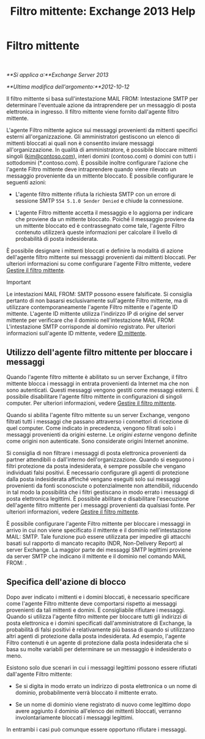 ﻿---
title: 'Filtro mittente: Exchange 2013 Help'
TOCTitle: Filtro mittente
ms:assetid: b833f864-ff10-46a0-a653-28fb9ba30896
ms:mtpsurl: https://technet.microsoft.com/it-it/library/Bb124354(v=EXCHG.150)
ms:contentKeyID: 50481528
ms.date: 01/08/2018
mtps_version: v=EXCHG.150
ms.translationtype: HT
---

# Filtro mittente

 

_**Si applica a:**Exchange Server 2013_

_**Ultima modifica dell'argomento:**2012-10-12_

Il filtro mittente si basa sull'intestazione MAIL FROM: Intestazione SMTP per determinare l'eventuale azione da intraprendere per un messaggio di posta elettronica in ingresso. Il filtro mittente viene fornito dall'agente filtro mittente.

L'agente Filtro mittente agisce sui messaggi provenienti da mittenti specifici esterni all'organizzazione. Gli amministratori gestiscono un elenco di mittenti bloccati ai quali non è consentito inviare messaggi all'organizzazione. In qualità di amministratore, è possibile bloccare mittenti singoli (kim@contoso.com), interi domini (contoso.com) o domini con tutti i sottodomini (\*.contoso.com). È possibile inoltre configurare l'azione che l'agente Filtro mittente deve intraprendere quando viene rilevato un messaggio proveniente da un mittente bloccato. È possibile configurare le seguenti azioni:

  - L'agente filtro mittente rifiuta la richiesta SMTP con un errore di sessione SMTP `554 5.1.0 Sender Denied` e chiude la connessione.

  - L'agente Filtro mittente accetta il messaggio e lo aggiorna per indicare che proviene da un mittente bloccato. Poiché il messaggio proviene da un mittente bloccato ed è contrassegnato come tale, l'agente Filtro contenuto utilizzerà queste informazioni per calcolare il livello di probabilità di posta indesiderata.

È possibile designare i mittenti bloccati e definire la modalità di azione dell'agente filtro mittente sui messaggi provenienti dai mittenti bloccati. Per ulteriori informazioni su come configurare l'agente Filtro mittente, vedere [Gestire il filtro mittente](manage-sender-filtering-exchange-2013-help.md).


> [!IMPORTANT]
> Le intestazioni MAIL FROM: SMTP possono essere falsificate. Si consiglia pertanto di non basarsi esclusivamente sull'agente Filtro mittente, ma di utilizzare contemporaneamente l'agente Filtro mittente e l'agente ID mittente. L'agente ID mittente utilizza l'indirizzo IP di origine del server mittente per verificare che il dominio nell'intestazione MAIL FROM: L'intestazione SMTP corrisponde al dominio registrato. Per ulteriori informazioni sull'agente ID mittente, vedere <A href="sender-id-exchange-2013-help.md">ID mittente</A>.



## Utilizzo dell'agente filtro mittente per bloccare i messaggi

Quando l'agente filtro mittente è abilitato su un server Exchange, il filtro mittente blocca i messaggi in entrata provenienti da Internet ma che non sono autenticati. Questi messaggi vengono gestiti come messaggi esterni. È possibile disabilitare l'agente filtro mittente in configurazioni di singoli computer. Per ulteriori informazioni, vedere [Gestire il filtro mittente](manage-sender-filtering-exchange-2013-help.md).

Quando si abilita l'agente filtro mittente su un server Exchange, vengono filtrati tutti i messaggi che passano attraverso i connettori di ricezione di quel computer. Come indicato in precedenza, vengono filtrati solo i messaggi provenienti da origini esterne. Le *origini esterne* vengono definite come origini non autenticate. Sono considerate origini Internet anonime.

Si consiglia di non filtrare i messaggi di posta elettronica provenienti da partner attendibili o dall'interno dell'organizzazione. Quando si eseguono i filtri protezione da posta indesiderata, è sempre possibile che vengano individuati falsi positivi. È necessario configurare gli agenti di protezione dalla posta indesiderata affinché vengano eseguiti solo sui messaggi provenienti da fonti sconosciute o potenzialmente non attendibili, riducendo in tal modo la possibilità che i filtri gestiscano in modo errato i messaggi di posta elettronica legittimi. È possibile abilitare e disabilitare l'esecuzione dell'agente filtro mittente per i messaggi provenienti da qualsiasi fonte. Per ulteriori informazioni, vedere [Gestire il filtro mittente](manage-sender-filtering-exchange-2013-help.md).

È possibile configurare l'agente Filtro mittente per bloccare i messaggi in arrivo in cui non viene specificato il mittente e il dominio nell'intestazione MAIL: SMTP. Tale funzione può essere utilizzata per impedire gli attacchi basati sul rapporto di mancato recapito (NDR, Non-Delivery Report) al server Exchange. La maggior parte dei messaggi SMTP legittimi proviene da server SMTP che indicano il mittente e il dominio nel comando MAIL FROM: .

## Specifica dell'azione di blocco

Dopo aver indicato i mittenti e i domini bloccati, è necessario specificare come l'agente Filtro mittente deve comportarsi rispetto ai messaggi provenienti da tali mittenti e domini. È consigliabile rifiutare i messaggi. Quando si utilizza l'agente filtro mittente per bloccare tutti gli indirizzi di posta elettronica e i domini specificati dall'amministratore di Exchange, la probabilità di falsi positivi è relativamente più bassa di quando si utilizzano altri agenti di protezione dalla posta indesiderata. Ad esempio, l'agente Filtro contenuti è un agente di protezione dalla posta indesiderata che si basa su molte variabili per determinare se un messaggio è indesiderato o meno.

Esistono solo due scenari in cui i messaggi legittimi possono essere rifiutati dall'agente Filtro mittente:

  - Se si digita in modo errato un indirizzo di posta elettronica o un nome di dominio, probabilmente verrà bloccato il mittente errato.

  - Se un nome di dominio viene registrato di nuovo come legittimo dopo avere aggiunto il dominio all'elenco dei mittenti bloccati, verranno involontariamente bloccati i messaggi legittimi.

In entrambi i casi può comunque essere opportuno rifiutare i messaggi.

